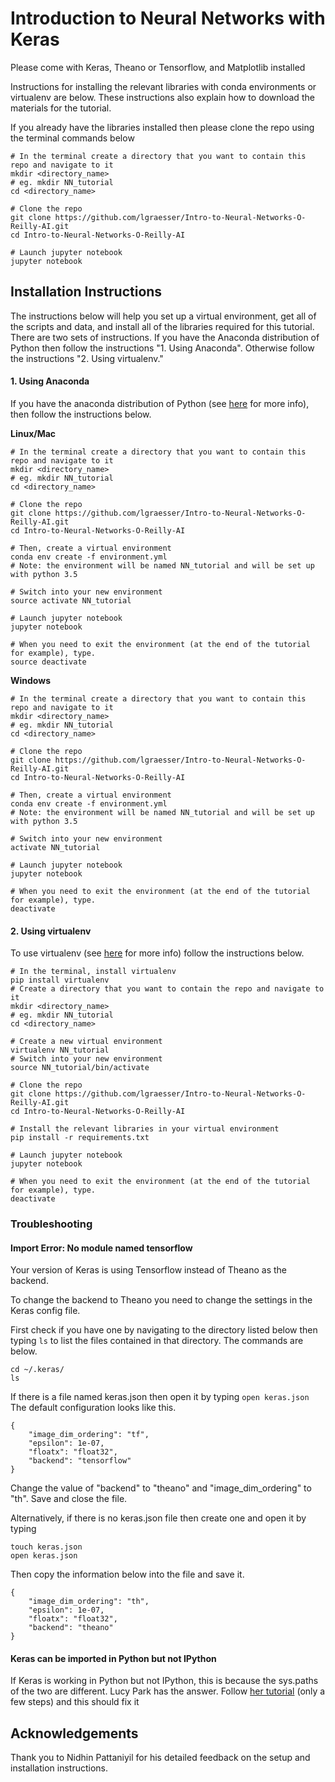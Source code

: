 # Introduction to Neural Networks with Keras

Please come with Keras, Theano or Tensorflow, and Matplotlib installed

Instructions for installing the relevant libraries with conda environments or virtualenv are below. These instructions also explain how to download the materials for the tutorial.

If you already have the libraries installed then please clone the repo using the terminal commands below

```shell
# In the terminal create a directory that you want to contain this repo and navigate to it
mkdir <directory_name>
# eg. mkdir NN_tutorial
cd <directory_name>

# Clone the repo
git clone https://github.com/lgraesser/Intro-to-Neural-Networks-O-Reilly-AI.git
cd Intro-to-Neural-Networks-O-Reilly-AI

# Launch jupyter notebook
jupyter notebook
```

## Installation Instructions

The instructions below will help you set up a virtual environment, get all of the scripts and data, and install all of the libraries required for this tutorial. There are two sets of instructions. If you have the Anaconda distribution of Python then follow the instructions "1. Using Anaconda". Otherwise follow the instructions "2. Using virtualenv."
  
#### 1. Using Anaconda
If you have the anaconda distribution of Python (see [here](http://conda.pydata.org/docs/using/envs.html) for more info), then follow the instructions below. 

**Linux/Mac**

```shell
# In the terminal create a directory that you want to contain this repo and navigate to it
mkdir <directory_name>
# eg. mkdir NN_tutorial
cd <directory_name>

# Clone the repo
git clone https://github.com/lgraesser/Intro-to-Neural-Networks-O-Reilly-AI.git
cd Intro-to-Neural-Networks-O-Reilly-AI

# Then, create a virtual environment
conda env create -f environment.yml
# Note: the environment will be named NN_tutorial and will be set up with python 3.5

# Switch into your new environment
source activate NN_tutorial

# Launch jupyter notebook
jupyter notebook

# When you need to exit the environment (at the end of the tutorial for example), type.
source deactivate
```

**Windows**

```shell
# In the terminal create a directory that you want to contain this repo and navigate to it
mkdir <directory_name>
# eg. mkdir NN_tutorial
cd <directory_name>

# Clone the repo
git clone https://github.com/lgraesser/Intro-to-Neural-Networks-O-Reilly-AI.git
cd Intro-to-Neural-Networks-O-Reilly-AI

# Then, create a virtual environment
conda env create -f environment.yml
# Note: the environment will be named NN_tutorial and will be set up with python 3.5

# Switch into your new environment
activate NN_tutorial

# Launch jupyter notebook
jupyter notebook

# When you need to exit the environment (at the end of the tutorial for example), type.
deactivate
```

#### 2. Using virtualenv
To use virtualenv (see [here](http://docs.python-guide.org/en/latest/dev/virtualenvs/) for more info) follow the instructions below.

```shell
# In the terminal, install virtualenv
pip install virtualenv
# Create a directory that you want to contain the repo and navigate to it
mkdir <directory_name>
# eg. mkdir NN_tutorial
cd <directory_name>

# Create a new virtual environment
virtualenv NN_tutorial
# Switch into your new environment
source NN_tutorial/bin/activate

# Clone the repo
git clone https://github.com/lgraesser/Intro-to-Neural-Networks-O-Reilly-AI.git
cd Intro-to-Neural-Networks-O-Reilly-AI

# Install the relevant libraries in your virtual environment
pip install -r requirements.txt

# Launch jupyter notebook
jupyter notebook

# When you need to exit the environment (at the end of the tutorial for example), type.
deactivate
```

### Troubleshooting

#### Import Error: No module named tensorflow

Your version of Keras is using Tensorflow instead of Theano as the backend.

To change the backend to Theano you need to change the settings in the Keras config file.

First check if you have one by navigating to the directory listed below then typing ```ls``` to list the files contained in that directory. The commands are below.

```shell
cd ~/.keras/
ls
```

If there is a file named keras.json then open it by typing  ```open keras.json```  The default configuration looks like this.

```
{
    "image_dim_ordering": "tf",
    "epsilon": 1e-07,
    "floatx": "float32",
    "backend": "tensorflow"
}
```

Change the value of "backend" to "theano" and "image_dim_ordering" to "th". Save and close the file.

    
Alternatively, if there is no keras.json file then create one and open it by typing

```
touch keras.json
open keras.json
```

Then copy the information below into the file and save it.

```
{
    "image_dim_ordering": "th",
    "epsilon": 1e-07,
    "floatx": "float32",
    "backend": "theano"
}
```

#### Keras can be imported in Python but not IPython

If Keras is working in Python but not IPython, this is because the sys.paths of the two are different. Lucy Park has the answer. Follow [her tutorial](https://www.lucypark.kr/blog/2013/02/10/when-python-imports-and-ipython-does-not/) (only a few steps) and this should fix it

## Acknowledgements

Thank you to Nidhin Pattaniyil for his detailed feedback on the setup and installation instructions.
